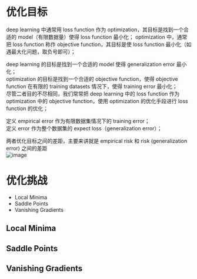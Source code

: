 # 优化目标
deep learning 中通常用 loss function 作为 optimization，其目标是找到一个合适的 model（有限数据量）使得 loss function 最小化；
optimization 中，通常把 loss function 称作 objective function，其目标是使 loss function 最小化（如遇最大化问题，取负号即可）；  

deep learning 的目标是找到一个合适的 model 使得 generalization error 最小化；  
optimization 的目标是找到一个合适的 objective function，使得 objective function 在有限的 training datasets 情况下，使得 training error 最小化；  
尽管二者目的不尽相同，我们常常把 deep learning 中的 loss function 作为 optimization 中的 objective function，使用 optimization 的优化手段进行 loss function 的优化；  

定义 empirical error 作为有限数据集情况下的 training error；  
定义 error 作为整个数据集的 expect loss（generalization error）；  

两者优化目标之间的差距，主要来讲就是 empirical risk 和 risk (generalization error) 之间的差距    
![image](https://user-images.githubusercontent.com/44680953/143712832-eecee9ec-9927-4074-a752-ba0785bb01d3.png)   

# 优化挑战
- Local Minima
- Saddle Points
- Vanishing Gradients

## Local Minima

## Saddle Points

## Vanishing Gradients
